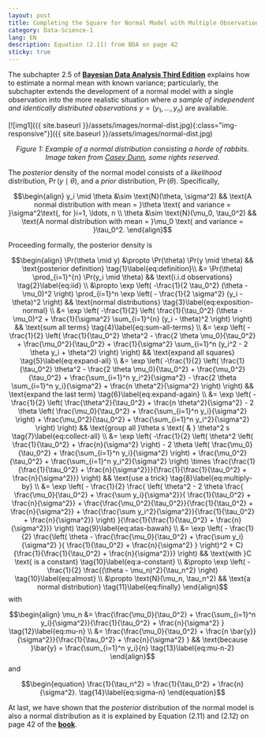 ```yaml
---
layout: post
title: Completing the Square for Normal Model with Multiple Observations
category: Data-Science-1
lang: EN
description: Equation (2.11) from BDA on page 42
sticky: true
---
```


The subchapter 2.5 of [**Bayesian Data Analysis Third Edition**](http://www.stat.columbia.edu/~gelman/book/BDA3.pdf) explains how to estimate a normal mean with known variance; particularly, the subchapter extends the development of a normal model with a single observation into the more realistic situation where _a sample of independent and identically distributed observations_ $y = (y_1, \ldots, y_n)$ are available.       
    
[![img1]({{ site.baseurl }}/assets/images/normal-dist.jpg){:class="img-responsive"}]({{ site.baseurl }}/assets/images/normal-dist.jpg)*<center>$\pmb{\text{Figure 1}}$: Example of a normal distribution consisting a horde of rabbits. Image taken from <a href="https://vimeo.com/75089338">Casey Dunn</a>, some rights reserved.</center>*     
        
The _posterior_ density of the normal model consists of a _likelihood_ distribution, $\Pr(y \mid \theta)$, and a _prior_ distribution, $\Pr(\theta)$. Specifically,    
    
$$\begin{align}
	y_i \mid \theta &\sim \text{N}(\theta, \sigma^2) && \text{A normal distribution with mean = }\theta \text{ and variance = }\sigma^2\text{, for }i=1, \ldots, n \\
	\theta          &\sim \text{N}(\mu_0, \tau_0^2)  &&  \text{A normal distribution with mean = }\mu_0 \text{ and variance = }\tau_0^2.
\end{align}$$

Proceeding formally, the posterior density is    

$$\begin{align}
\Pr(\theta \mid y) &\propto \Pr(\theta) \Pr(y \mid \theta) && \text{posterior definition} \tag{1}\label{eq:definition}\\
                   &= \Pr(\theta) \prod_{i=1}^{n} \Pr(y_i \mid \theta) && \text{i.i.d observations} \tag{2}\label{eq:iid} \\
                   &\propto \exp \left( -\frac{1}{2 \tau_0^2} (\theta - \mu_0)^2 \right) \prod_{i=1}^n \exp \left( - \frac{1}{2 \sigma^2} (y_i - \theta)^2 \right) && \text{normal distributions} \tag{3}\label{eq:exposition-normal} \\
                   &= \exp \left( -\frac{1}{2} \left( \frac{1}{\tau_0^2} (\theta - \mu_0)^2 + \frac{1}{\sigma^2} \sum_{i=1}^{n} (y_i - \theta)^2 \right) \right)  && \text{sum all terms} \tag{4}\label{eq:sum-all-terms} \\
                   &= \exp \left( -\frac{1}{2} \left( \frac{1}{\tau_0^2} \theta^2 - \frac{2 \theta \mu_0}{\tau_0^2} + \frac{\mu_0^2}{\tau_0^2} + \frac{1}{\sigma^2} \sum_{i=1}^n (y_i^2 - 2 \theta y_i + \theta^2) \right) \right) && \text{expand all squares} \tag{5}\label{eq:expand-all} \\
                   &= \exp \left( -\frac{1}{2} \left( \frac{1}{\tau_0^2} \theta^2 - \frac{2 \theta \mu_0}{\tau_0^2} + \frac{\mu_0^2}{\tau_0^2} + \frac{\sum_{i=1}^n y_i^2}{\sigma^2} - \frac{2 \theta \sum_{i=1}^n y_i}{\sigma^2} + \frac{n \theta^2}{\sigma^2} \right) \right) && \text{expand the last term} \tag{6}\label{eq:expand-again} \\
                   &= \exp \left( -\frac{1}{2} \left( \frac{\theta^2}{\tau_0^2} + \frac{n \theta^2}{\sigma^2} - 2 \theta \left( \frac{\mu_0}{\tau_0^2} + \frac{\sum_{i=1}^n y_i}{\sigma^2} \right) + \frac{\mu_0^2}{\tau_0^2} + \frac{\sum_{i=1}^n y_i^2}{\sigma^2} \right) \right) && \text{group all }\theta s \text{ & } \theta^2 s \tag{7}\label{eq:collect-all} \\
                   &= \exp \left( -\frac{1}{2} \left( \theta^2 \left( \frac{1}{\tau_0^2} + \frac{n}{\sigma^2} \right) - 2 \theta \left( \frac{\mu_0}{\tau_0^2} + \frac{\sum_{i=1}^n y_i}{\sigma^2} \right) + \frac{\mu_0^2}{\tau_0^2} + \frac{\sum_{i=1}^n y_i^2}{\sigma^2} \right) \times \frac{\frac{1}{\frac{1}{\tau_0^2} + \frac{n}{\sigma^2}}}{\frac{1}{\frac{1}{\tau_0^2} + \frac{n}{\sigma^2}}} \right) && \text{use a trick} \tag{8}\label{eq:multiply-by} \\
                   &= \exp \left( - \frac{1}{2} \frac{  \left( \theta^2 - 2 \theta \frac{ \frac{\mu_0}{\tau_0^2} + \frac{\sum y_i}{\sigma^2}}{ \frac{1}{\tau_0^2} + \frac{n}{\sigma^2}} + \frac{\frac{\mu_0^2}{\tau_0^2}}{\frac{1}{\tau_0^2} + \frac{n}{\sigma^2}}  + \frac{\frac{\sum y_i^2}{\sigma^2}}{\frac{1}{\tau_0^2} + \frac{n}{\sigma^2}} \right)  }{\frac{1}{\frac{1}{\tau_0^2} + \frac{n}{\sigma^2}}} \right) \tag{9}\label{eq:atas-bawah} \\
                   &= \exp \left( - \frac{1}{2} \frac{\left( \theta - \frac{\frac{\mu_0}{\tau_0^2} + \frac{\sum y_i}{\sigma^2} }{ \frac{1}{\tau_0^2} + \frac{n}{\sigma^2}  }  \right)^2 + C}{\frac{1}{\frac{1}{\tau_0^2} + \frac{n}{\sigma^2}}}   \right) && \text{with }C \text{ is a constant} \tag{10}\label{eq:a-constant} \\
                   &\propto \exp \left( -\frac{1}{2} \frac{(\theta - \mu_n)^2}{\tau_n^2} \right) \tag{10}\label{eq:almost} \\
                   &\propto \text{N}(\mu_n, \tau_n^2)  && \text{a normal distribution}        \tag{11}\label{eq:finally}         
\end{align}$$
with    

$$\begin{align}
	\mu_n &= \frac{\frac{\mu_0}{\tau_0^2} + \frac{\sum_{i=1}^n y_i}{\sigma^2}}{\frac{1}{\tau_0^2} + \frac{n}{\sigma^2} } \tag{12}\label{eq:mu-n} \\
	      &= \frac{\frac{\mu_0}{\tau_0^2} + \frac{n \bar{y}}{\sigma^2}}{\frac{1}{\tau_0^2} + \frac{n}{\sigma^2} } && \text{because }\bar{y} = \frac{\sum_{i=1}^n y_i}{n} \tag{13}\label{eq:mu-n-2}
\end{align}$$
and   

$$\begin{equation}
	\frac{1}{\tau_n^2} = \frac{1}{\tau_0^2} + \frac{n}{\sigma^2}. \tag{14}\label{eq:sigma-n}
\end{equation}$$


At last, we have shown that the _posterior_ distribution of the normal model is also a normal distribution as it is explained by Equation (2.11) and (2.12) on page 42 of the [**book**](http://www.stat.columbia.edu/~gelman/book/BDA3.pdf).